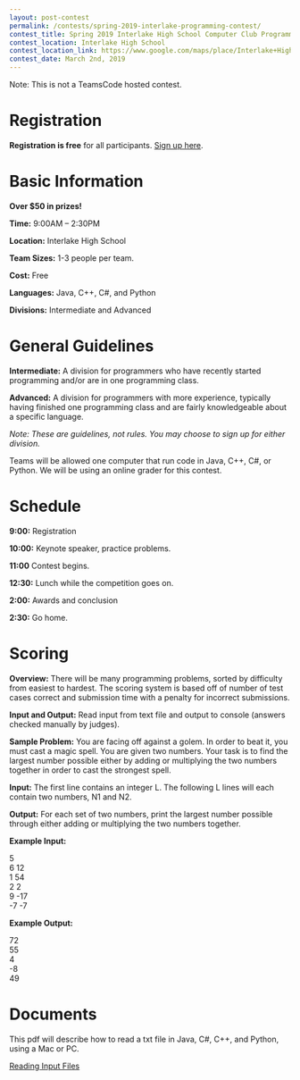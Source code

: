 ```yaml
---
layout: post-contest
permalink: /contests/spring-2019-interlake-programming-contest/
contest_title: Spring 2019 Interlake High School Computer Club Programming Contest
contest_location: Interlake High School
contest_location_link: https://www.google.com/maps/place/Interlake+High+School/@47.628934,-122.1262297,17z/data=!3m1!4b1!4m5!3m4!1s0x54906da201112251:0xefc929dd1c0ff5c3!8m2!3d47.628934!4d-122.124041
contest_date: March 2nd, 2019
---
```


Note: This is not a TeamsCode hosted contest. 

# Registration
**Registration is free** for all participants. 
[Sign up here](https://tinyurl.com/interlakecomp).

# Basic Information #

**Over $50 in prizes!**

**Time:** 9:00AM – 2:30PM

**Location:** Interlake High School

**Team Sizes:** 1-3 people per team. 

**Cost:** Free

**Languages:** Java, C++, C#, and Python

**Divisions:** Intermediate and Advanced


# General Guidelines #

**Intermediate:**  A division for programmers who have recently started programming and/or are in one programming class.

**Advanced:**  A division for programmers with more experience, typically having finished one programming class and are fairly knowledgeable about a specific language.

_Note: These are guidelines, not rules. You may choose to sign up for either division._

Teams will be allowed one computer that run code in Java, C++, C#, or Python. We will be using an online grader for this contest.

# Schedule #

**9:00:** Registration

**10:00:** Keynote speaker, practice problems.

**11:00** Contest begins. 

**12:30:** Lunch while the competition goes on.

**2:00:** Awards and conclusion

**2:30:** Go home.

# Scoring #

**Overview:** There will be many programming problems, sorted by difficulty from easiest to hardest. The scoring system is based off of number of test cases correct and submission time with a penalty for incorrect submissions. 

**Input and Output:** Read input from text file and output to console (answers checked manually by judges).

**Sample Problem:** You are facing off against a golem. In order to beat it, you must cast a magic spell. You are given two numbers. Your task is to find the largest number possible either by adding or multiplying the two numbers together in order to cast the strongest spell.

**Input:** The first line contains an integer L. The following L lines will each contain two numbers, N1 and N2.

**Output:** For each set of two numbers, print the largest number possible through either adding or multiplying the two numbers together.

**Example Input:**

5  
6 12  
1 54  
2 2  
9 -17  
-7 -7  

**Example Output:**

72  
55  
4  
-8  
49  

# Documents #

This pdf will describe how to read a txt file in Java, C#, C++, and Python, using a Mac or PC.

<a href="/assets/docs/reading_input_files_packet.pdf">Reading Input Files</a>

